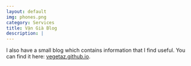 ```yaml
---
layout: default
img: phones.png
category: Services
title: Vận Già Blog
description: |
---
```

I also have a small blog which contains information that I find useful. You can find it here: [vegetaz.github.io](https://vegetaz.github.io/).